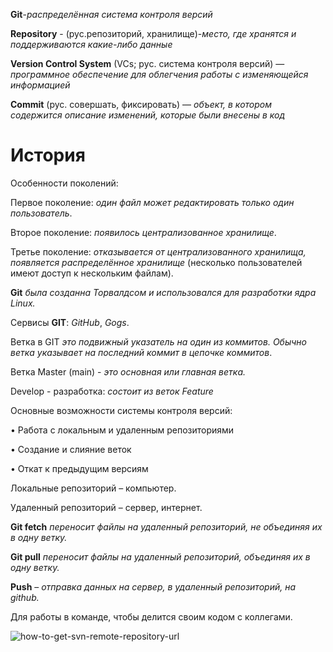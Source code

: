 
  <strong>Git</strong>-<i>распределённая система контроля версий</i>
  
  <strong>Repository</strong> - (рус.репозиторий, хранилище)-<i>место, где хранятся и поддерживаются какие-либо данные</i>
  
<strong>Version Control System</strong> (VCs; pус. система контроля версий) — <i>программное обеспечение для облегчения работы с изменяющейся информацией</i>

<strong>Commit</strong> (рус. совершать, фиксировать) — <i>объект, в котором содержится описание изменений, которые были внесены в код</i>

<h1><strong>История</strong></h1>

Особенности поколений:

Первое поколение: <i>один файл может редактировать только один пользователь</i>.

Второе поколение: <i>появилось централизованное хранилище</i>.

Третье поколение: <i>отказывается от централизованного хранилища, появляется распределённое хранилище</i> (несколько пользователей имеют доступ к нескольким файлам).

<strong>Git</strong> <i>была созданна Торвалдсом и использовался для разработки ядра Linux.</i>

Сервисы <b>GIT</b>: <em>GitHub</em>, <em>Gogs</em>.

Ветка в GIT <i>это подвижный указатель на один из коммитов. Обычно ветка указывает на последний коммит в цепочке коммитов</i>.

Ветка Master (main) - <i>это основная или главная ветка.</i>

Develop - разработка: <i>состоит из веток Feature</i>

Основные возможности системы контроля версий:

•	Работа с локальным и удаленным репозиториями

•	Создание и слияние веток

•	Откат к предыдущим версиям 

Локальные репозиторий – компьютер.

Удаленный репозиторий – сервер, интернет.

<b>Git fetch</b> <i>переносит файлы на удаленный репозиторий, не объединяя их в одну ветку.</i>

<b>Git pull</b> <i>переносит файлы на удаленный репозиторий, объединяя их в одну ветку.</i>

<b>Push</b> – <i>отправка данных на сервер, в удаленный репозиторий, на github.</i>

Для работы в команде, чтобы делится своим кодом с коллегами.

![how-to-get-svn-remote-repository-url](https://user-images.githubusercontent.com/97594467/150105288-afb0c954-3f81-4546-b5d4-ec238f763a69.png)
